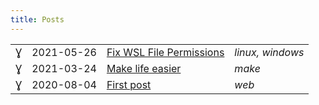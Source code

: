 ```yaml
---
title: Posts
---
```


|     |       |      |      |
|:--- | :---- | :--- | :--- |
| Ɣ | 2021-05-26 | [Fix WSL File Permissions](2021-05-26-wsl.md) | *linux, windows* | 
| Ɣ | 2021-03-24 | [Make life easier](2021-03-24-make-life-easier.md) | *make* | 
| Ɣ | 2020-08-04 | [First post](2020-08-04-first-post.md) | *web* | 
